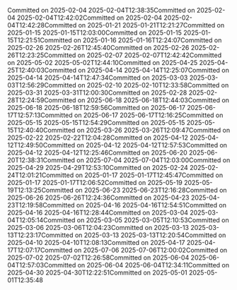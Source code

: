 Committed on 2025-02-04 2025-02-04T12:38:35Committed on 2025-02-04 2025-02-04T12:42:02Committed on 2025-02-04 2025-02-04T12:42:28Committed on 2025-01-21 2025-01-21T12:21:27Committed on 2025-01-15 2025-01-15T12:03:00Committed on 2025-01-15 2025-01-15T12:21:51Committed on 2025-01-16 2025-01-16T12:24:07Committed on 2025-02-26 2025-02-26T12:45:40Committed on 2025-02-26 2025-02-26T12:23:25Committed on 2025-02-07 2025-02-07T12:42:42Committed on 2025-05-02 2025-05-02T12:44:10Committed on 2025-04-25 2025-04-25T12:40:03Committed on 2025-04-14 2025-04-14T12:25:07Committed on 2025-04-14 2025-04-14T12:47:34Committed on 2025-03-03 2025-03-03T12:56:29Committed on 2025-02-10 2025-02-10T12:33:58Committed on 2025-03-31 2025-03-31T12:00:30Committed on 2025-02-28 2025-02-28T12:24:59Committed on 2025-06-18 2025-06-18T12:44:03Committed on 2025-06-18 2025-06-18T12:59:56Committed on 2025-06-17 2025-06-17T12:57:13Committed on 2025-06-17 2025-06-17T12:16:25Committed on 2025-05-15 2025-05-15T12:54:29Committed on 2025-05-15 2025-05-15T12:40:40Committed on 2025-03-26 2025-03-26T12:09:47Committed on 2025-02-22 2025-02-22T12:04:28Committed on 2025-04-12 2025-04-12T12:49:50Committed on 2025-04-12 2025-04-12T12:57:53Committed on 2025-04-12 2025-04-12T12:25:46Committed on 2025-06-20 2025-06-20T12:38:31Committed on 2025-07-04 2025-07-04T12:03:00Committed on 2025-04-29 2025-04-29T12:53:10Committed on 2025-02-24 2025-02-24T12:01:21Committed on 2025-01-17 2025-01-17T12:45:47Committed on 2025-01-17 2025-01-17T12:06:52Committed on 2025-05-19 2025-05-19T12:13:25Committed on 2025-06-23 2025-06-23T12:16:28Committed on 2025-06-26 2025-06-26T12:24:36Committed on 2025-04-23 2025-04-23T12:19:58Committed on 2025-04-16 2025-04-16T12:54:51Committed on 2025-04-16 2025-04-16T12:28:44Committed on 2025-03-04 2025-03-04T12:05:14Committed on 2025-03-05 2025-03-05T12:10:53Committed on 2025-03-06 2025-03-06T12:04:23Committed on 2025-03-13 2025-03-13T12:23:17Committed on 2025-03-13 2025-03-13T12:20:54Committed on 2025-04-10 2025-04-10T12:08:13Committed on 2025-04-17 2025-04-17T12:07:17Committed on 2025-07-06 2025-07-06T12:00:02Committed on 2025-07-02 2025-07-02T12:26:58Committed on 2025-06-04 2025-06-04T12:57:03Committed on 2025-06-04 2025-06-04T12:34:11Committed on 2025-04-30 2025-04-30T12:22:51Committed on 2025-05-01 2025-05-01T12:35:48